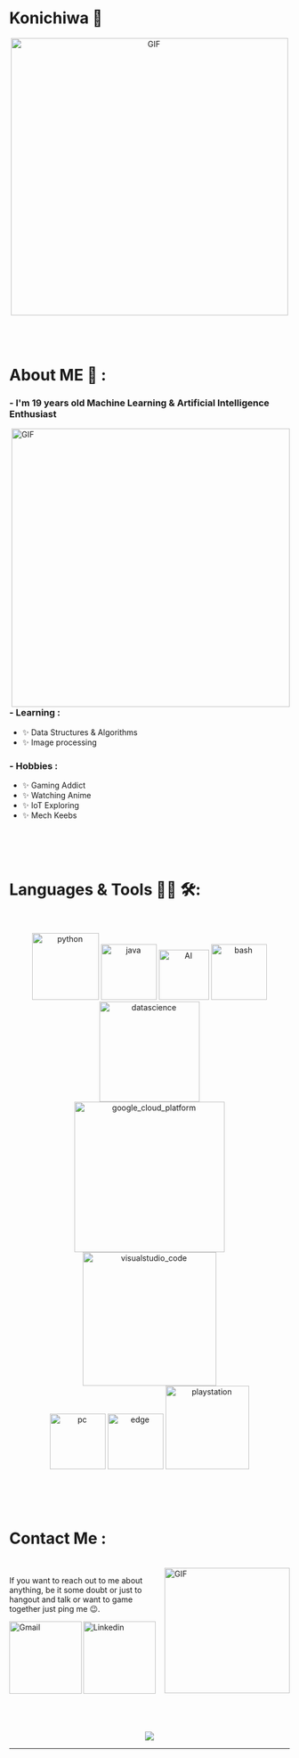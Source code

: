 # Konichiwa 👋

<div align="center">
<img hight="260" width="498" alt="GIF" align="center" src="https://media.tenor.com/OISpcH9g0zUAAAAC/jujutsu-kaisen-gojo.gif">
</div>

</br>
</br>
</br>


# About ME 💬 :

### - I'm 19 years old Machine Learning & Artificial Intelligence Enthusiast


<img hight="400" width="500" alt="GIF" align="right" src="https://media.tenor.com/-ZGfU4EG2aoAAAAC/championship-soccer.gif">

### - Learning :
- ✨ Data Structures & Algorithms
- ✨ Image processing

### - Hobbies : 
- ✨ Gaming Addict
- ✨ Watching Anime
- ✨ IoT Exploring
- ✨ Mech Keebs

</br>
</br>
</br>



# Languages & Tools 👨‍💻 🛠:
</br>

<p align="center">

<!-- For more icons please follow  https://github.com/MikeCodesDotNET/ColoredBadges -->
<img src="https://github.com/samv28/samv28/blob/main/assets/icons/python.png" alt="python" width="120" hight="50">
<img src="https://github.com/samv28/samv28/blob/main/assets/icons/java.png" alt="java"  width="100" hight="50">
<img src="https://github.com/samv28/samv28/blob/main/assets/icons/ai.png" alt="AI" width="90" hight="50">
<img src="https://github.com/samv28/samv28/blob/main/assets/icons/bash.png" alt="bash" width="100" hight="50">
<img src="https://github.com/samv28/samv28/blob/main/assets/icons/datascience.png" alt="datascience" width="180" hight="50">
</br>
<img src="https://github.com/samv28/samv28/blob/main/assets/icons/google_cloud_platform.png" alt="google_cloud_platform" width="270" hight="50">
<img src="https://github.com/samv28/samv28/blob/main/assets/icons/visualstudio_code.png" alt="visualstudio_code" width="240" hight="50">
</br>
<img src="https://github.com/samv28/samv28/blob/main/assets/icons/pc.png" alt="pc" width="100" hight="50">
<img src="https://github.com/samv28/samv28/blob/main/assets/icons/edge.png" alt="edge" width="100" hight="50">
<img src="https://github.com/samv28/samv28/blob/main/assets/icons/playstation@3x.png" alt="playstation" width="150" hight="50">
</p>
</br>
</br>
</br>



# Contact Me :

<p>
 </br>


<img hight="180" width="225" align="right" alt="GIF" src="https://media.tenor.com/LMif60qJBwUAAAAC/no-game-no-life-careful-who-you-lie-to.gif">


If you want to reach out to me about anything, be it some doubt or just to hangout and talk or want to game together just ping me 😉.



<a href="mailto:sameerkhatwani10@gmail.com">
 <img align="left" alt="Gmail" width="130" hight="100" src="https://cdn.icon-icons.com/icons2/2530/PNG/512/gmail_button_icon_151848.png" />
</a>
<a href="https://steamcommunity.com/id/SAM_v28">
  <img align="left" alt="Linkedin" width="130" hight="100" src="https://cdn.icon-icons.com/icons2/2530/PNG/512/steam_button_icon_151838.png" />
</br>
</br>
</br>
</a>




 </p>
 

</br>
</br>
</br>
</br>
</br>
</br>
</br>



<p align="center" >  
 <a href="https://github.com/anuraghazra/github-readme-stats"> 
<img  src="https://github-readme-stats.vercel.app/api?username=samv28&&show_icons=true&theme=radical"/>
  </a>
  </p>

*************
